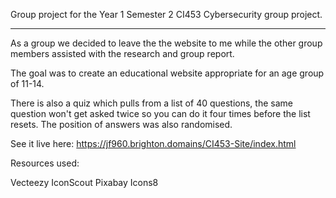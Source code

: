 Group project for the Year 1 Semester 2 CI453 Cybersecurity group project. 

****************************

As a group we decided to leave the the website to me while the other group members assisted with the research and group report. 

The goal was to create an educational website appropriate for an age group of 11-14.

There is also a quiz which pulls from a list of 40 questions, the same question won't get asked twice so you can do it four times before the list resets. The position of answers was also randomised.

See it live here: https://jf960.brighton.domains/CI453-Site/index.html

Resources used:

Vecteezy
IconScout
Pixabay
Icons8
